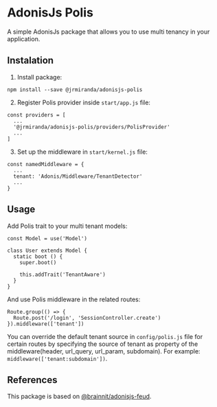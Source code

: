 # AdonisJs Polis
A simple AdonisJs package that allows you to use multi tenancy in your application.

## Instalation
1. Install package:
```
npm install --save @jrmiranda/adonisjs-polis
```
2. Register Polis provider inside `start/app.js` file:
```
const providers = [
  ...
  '@jrmiranda/adonisjs-polis/providers/PolisProvider'
  ...
]
```
3. Set up the middleware in `start/kernel.js` file:
```
const namedMiddleware = {
  ...
  tenant: 'Adonis/Middleware/TenantDetector'
  ...
}
```

## Usage
Add Polis trait to your multi tenant models:
```
const Model = use('Model')

class User extends Model {
  static boot () {
    super.boot()

    this.addTrait('TenantAware')
  }
}
```
And use Polis middleware in the related routes:
```
Route.group(() => {
  Route.post('/login', 'SessionController.create')
}).middleware(['tenant'])
```
You can override the default tenant source in `config/polis.js` file for certain routes by specifying the source of tenant as property of the middleware(header, url_query, url_param, subdomain). For example: `middleware(['tenant:subdomain'])`.

## References
This package is based on [@brainnit/adonisjs-feud](https://github.com/brainnit/adonisjs-feud).